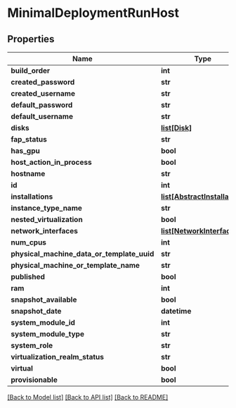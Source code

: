 # MinimalDeploymentRunHost

## Properties
Name | Type | Description | Notes
------------ | ------------- | ------------- | -------------
**build_order** | **int** |  | [optional] 
**created_password** | **str** |  | [optional] 
**created_username** | **str** |  | [optional] 
**default_password** | **str** |  | [optional] 
**default_username** | **str** |  | [optional] 
**disks** | [**list[Disk]**](Disk.md) |  | [optional] 
**fap_status** | **str** |  | [optional] 
**has_gpu** | **bool** |  | [optional] 
**host_action_in_process** | **bool** |  | [optional] 
**hostname** | **str** |  | [optional] 
**id** | **int** |  | [optional] 
**installations** | [**list[AbstractInstallation]**](AbstractInstallation.md) |  | [optional] 
**instance_type_name** | **str** |  | [optional] 
**nested_virtualization** | **bool** |  | [optional] 
**network_interfaces** | [**list[NetworkInterface]**](NetworkInterface.md) |  | [optional] 
**num_cpus** | **int** |  | [optional] 
**physical_machine_data_or_template_uuid** | **str** |  | [optional] 
**physical_machine_or_template_name** | **str** |  | [optional] 
**published** | **bool** |  | [optional] 
**ram** | **int** |  | [optional] 
**snapshot_available** | **bool** |  | [optional] 
**snapshot_date** | **datetime** |  | [optional] 
**system_module_id** | **int** |  | [optional] 
**system_module_type** | **str** |  | [optional] 
**system_role** | **str** |  | [optional] 
**virtualization_realm_status** | **str** |  | [optional] 
**virtual** | **bool** |  | [optional] 
**provisionable** | **bool** |  | [optional] 

[[Back to Model list]](../README.md#documentation-for-models) [[Back to API list]](../README.md#documentation-for-api-endpoints) [[Back to README]](../README.md)


